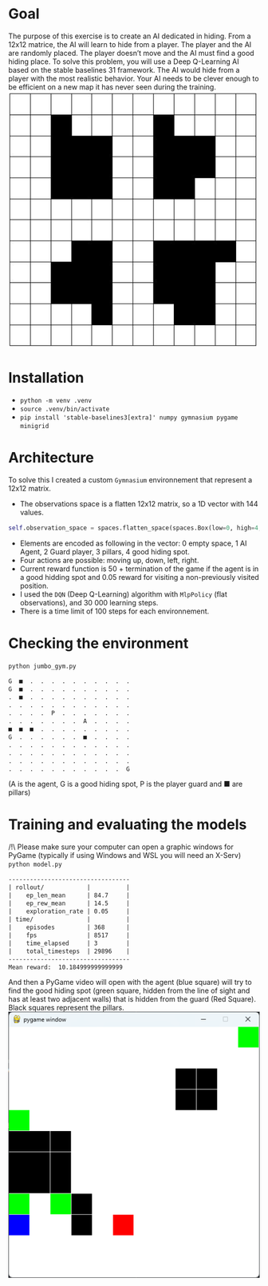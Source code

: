 # Goal

The purpose of this exercise is to create an AI dedicated in hiding. From a 12x12 matrice, the AI will learn to hide from a player. The player and the AI are randomly placed. The player doesn’t move and the AI must find a good hiding place. To solve this problem, you will use a Deep Q-Learning AI based on the stable baselines 31 framework. The AI would hide from a player with the most realistic behavior. Your AI needs to be clever enough to be efficient on a new map it has never seen during the training.  
![maze1](assets/image.png)

# Installation

- `python -m venv .venv`
- `source .venv/bin/activate`
- `pip install 'stable-baselines3[extra]' numpy gymnasium pygame minigrid`

# Architecture

To solve this I created a custom `Gymnasium` environnement that represent a 12x12 matrix.

- The observations space is a flatten 12x12 matrix, so a 1D vector with 144 values.

```python
self.observation_space = spaces.flatten_space(spaces.Box(low=0, high=4, shape=(MATRIX_SIZE, MATRIX_SIZE), dtype=np.uint8))
```

- Elements are encoded as following in the vector: 0 empty space, 1 AI Agent, 2 Guard player, 3 pillars, 4 good hiding spot.
- Four actions are possible: moving up, down, left, right.
- Current reward function is 50 + termination of the game if the agent is in a good hidding spot and 0.05 reward for visiting a non-previously visited position.
- I used the `DQN` (Deep Q-Learning) algorithm with `MlpPolicy` (flat observations), and 30 000 learning steps.
- There is a time limit of 100 steps for each environnement.

# Checking the environment

`python jumbo_gym.py`

```
G  ■  .  .  .  .  .  .  .  .  .  .
G  ■  .  .  .  .  .  .  .  .  .  .
.  ■  .  .  .  .  .  .  .  .  .  .
.  .  .  .  .  .  .  .  .  .  .  .
.  .  .  .  P  .  .  .  .  .  .  .
.  .  .  .  .  .  .  A  .  .  .  .
■  ■  ■  .  .  .  .  .  .  .  .  .
G  .  .  .  .  .  .  ■  .  .  .  .
.  .  .  .  .  .  .  .  .  .  .  .
.  .  .  .  .  .  .  .  .  .  .  .
.  .  .  .  .  .  .  .  .  .  .  .
.  .  .  .  .  .  .  .  .  .  .  G
```

(A is the agent, G is a good hiding spot, P is the player guard and ■ are pillars)

# Training and evaluating the models

/!\ Please make sure your computer can open a graphic windows for PyGame (typically if using Windows and WSL you will need an X-Serv)  
`python model.py`

```
----------------------------------
| rollout/            |          |
|    ep_len_mean      | 84.7     |
|    ep_rew_mean      | 14.5     |
|    exploration_rate | 0.05     |
| time/               |          |
|    episodes         | 368      |
|    fps              | 8517     |
|    time_elapsed     | 3        |
|    total_timesteps  | 29896    |
----------------------------------
Mean reward:  10.184999999999999
```

And then a PyGame video will open with the agent (blue square) will try to find the good hiding spot (green square, hidden from the line of sight and has at least two adjacent walls) that is hidden from the guard (Red Square). Black squares represent the pillars.  
![Alt text](assets/image2.png)
